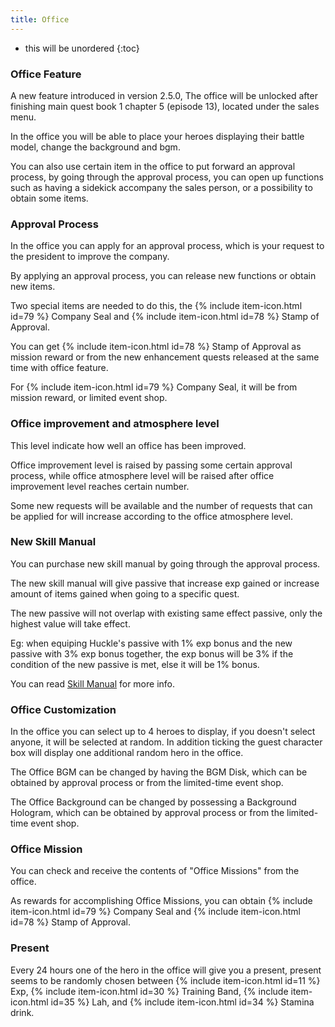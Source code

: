 ```yaml
---
title: Office
---
```


* this will be unordered
{:toc}

### Office Feature

A new feature introduced in version 2.5.0, The office will be unlocked after finishing main quest book 1 chapter 5 (episode 13), 
located under the sales menu.

In the office you will be able to place your heroes displaying their battle model, change the background and bgm.

You can also use certain item in the office to put forward an approval process, by going through the approval process, 
you can open up functions such as having a sidekick accompany the sales person, or a possibility to obtain some items.

### Approval Process

In the office you can apply for an approval process, which is your request to the president to improve the company.

By applying an approval process, you can release new functions or obtain new items.

Two special items are needed to do this, the {% include item-icon.html id=79 %} Company Seal and {% include item-icon.html id=78 %} Stamp of Approval.

You can get {% include item-icon.html id=78 %} Stamp of Approval as mission reward or from the new enhancement quests released at the same time with office feature.

For {% include item-icon.html id=79 %} Company Seal, it will be from mission reward, or limited event shop.

### Office improvement and atmosphere level

This level indicate how well an office has been improved.

Office improvement level is raised by passing some certain approval process, 
while office atmosphere level will be raised after office improvement level reaches certain number.

Some new requests will be available and the number of requests that can be applied for will increase according to the office atmosphere level.

### New Skill Manual

You can purchase new skill manual by going through the approval process.

The new skill manual will give passive that increase exp gained or increase amount of items gained when going to a specific quest.

The new passive will not overlap with existing same effect passive, only the highest value will take effect.

Eg: when equiping Huckle's passive with 1% exp bonus and the new passive with 3% exp bonus together, the exp bonus will be 3% if the condition of the new passive is met, else it will be 1% bonus.

You can read [Skill Manual](/guide/skill_manual/) for more info.

### Office Customization

In the office you can select up to 4 heroes to display, if you doesn't select anyone, it will be selected at random.
In addition ticking the guest character box will display one additional random hero in the office.

The Office BGM can be changed by having the BGM Disk, which can be obtained by approval process or from the limited-time event shop.

The Office Background can be changed by possessing a Background Hologram, which can be obtained by approval process or from the limited-time event shop.

### Office Mission

You can check and receive the contents of "Office Missions" from the office.

As rewards for accomplishing Office Missions, you can obtain {% include item-icon.html id=79 %} Company Seal and {% include item-icon.html id=78 %} Stamp of Approval.

### Present

Every 24 hours one of the hero in the office will give you a present, present seems to be randomly chosen between {% include item-icon.html id=11 %} Exp, {% include item-icon.html id=30 %} Training Band, {% include item-icon.html id=35 %} Lah, and {% include item-icon.html id=34 %} Stamina drink.




